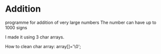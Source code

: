 # Addition
programme for addition of very large numbers
The number can have up to 1000 signs

I made it using 3 char arrays. 

How to clean char array:
array[]='\0';
